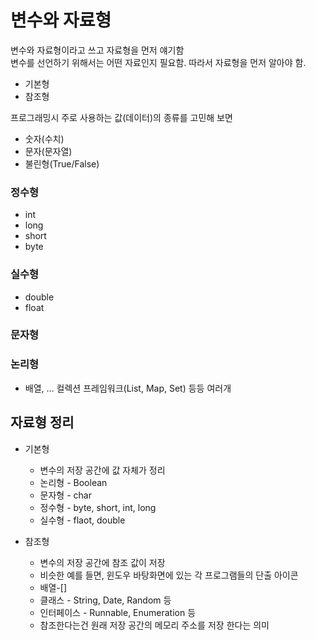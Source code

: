 # 변수와 자료형 

변수와 자료형이라고 쓰고 자료형을 먼저 얘기함  
변수를 선언하기 위해서는 어떤 자료인지 필요함. 따라서 자료형을 먼저 알아야 함.

- 기본형  
- 참조형

프로그래밍시 주로 사용하는 값(데이터)의 종류를 고민해 보면

- 숫자(수치)
- 문자(문자열)
- 불린형(True/False)


### 정수형
  - int
  - long
  - short
  - byte

### 실수형
- double
- float

### 문자형
### 논리형


- 배열, ... 컬렉션 프레임워크(List, Map, Set) 등등 여러개


## 자료형 정리

- 기본형
  - 변수의 저장 공간에 값 자체가 정리
  - 논리형 - Boolean
  - 문자형 - char
  - 정수형 - byte, short, int, long
  - 실수형 - flaot, double

- 참조형 
    - 변수의 저장 공간에 참조 값이 저장
    - 비슷한 예를 들면, 윈도우 바탕화면에 있는 각 프로그램들의 단출 아이콘
    - 배열-[]
    - 클래스 - String, Date, Random 등
    - 인터페이스 - Runnable, Enumeration 등
    - 참조한다는건 원래 저장 공간의 메모리 주소를 저장 한다는 의미